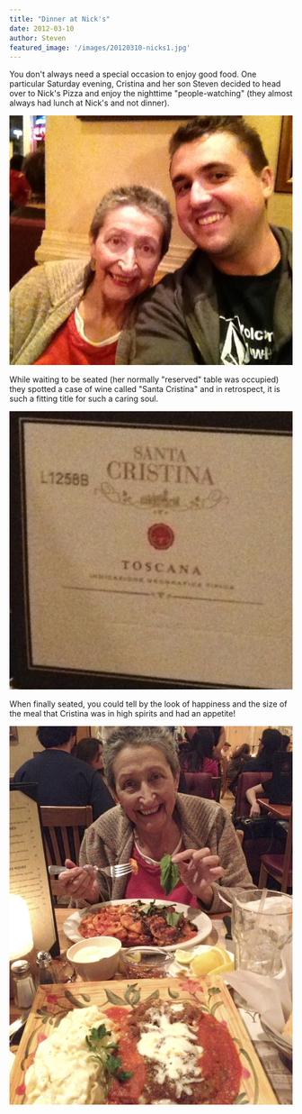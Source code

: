 ```yaml
---
title: "Dinner at Nick's"
date: 2012-03-10
author: Steven
featured_image: '/images/20120310-nicks1.jpg'
---
```


You don't always need a special occasion to enjoy good food. One particular Saturday evening, Cristina and her son Steven decided to head over to Nick's Pizza and enjoy the nighttime "people-watching" (they almost always had lunch at Nick's and not dinner).

![](/images/20120310-nicks2.jpg)

While waiting to be seated (her normally "reserved" table was occupied) they spotted a case of wine called "Santa Cristina" and in retrospect, it is such a fitting title for such a caring soul.

![](/images/20120310-santa-cristina.jpg)

When finally seated, you could tell by the look of happiness and the size of the meal that Cristina was in high spirits and had an appetite!

![](/images/20120310-nicks1.jpg)
